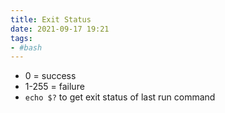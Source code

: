 ```yaml
---
title: Exit Status
date: 2021-09-17 19:21
tags:
- #bash
---
```


* 0 = success
* 1-255 = failure
* `echo $?` to get exit status of last run command
